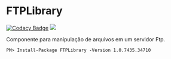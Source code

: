 # FTPLibrary

[![Codacy Badge](https://api.codacy.com/project/badge/Grade/2f31401700134e37b1735c53449baaa4)](https://app.codacy.com/manual/id4ni10/FTPLibrary?utm_source=github.com&utm_medium=referral&utm_content=id4ni10/FTPLibrary&utm_campaign=Badge_Grade_Dashboard)
<img src="https://travis-ci.org/id4ni10/FTPLibrary.svg?branch=master" />

Componente para manipulação de arquivos em um servidor Ftp.

```PM> Install-Package FTPLibrary -Version 1.0.7435.34710```
